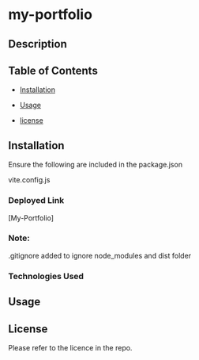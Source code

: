 # my-portfolio

## Description

## Table of Contents

- [Installation](#installation)

- [Usage](#usage)

- [license](#license)


## Installation

Ensure the following are included in the package.json

vite.config.js


### Deployed Link

[My-Portfolio]

### Note:

.gitignore added to ignore node_modules and dist folder

### Technologies Used

## Usage

## License

Please refer to the licence in the repo.
